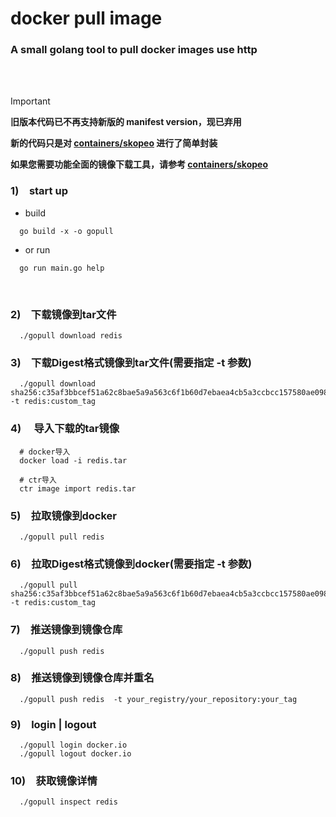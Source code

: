 # docker pull image 
### A small golang tool to pull docker images use http 
 <br>
<br>

> [!IMPORTANT]
>
> **旧版本代码已不再支持新版的 manifest version，现已弃用**
>
> **新的代码只是对 [containers/skopeo](https://github.com/containers/skopeo) 进行了简单封装**
>
> **如果您需要功能全面的镜像下载工具，请参考 [containers/skopeo](https://github.com/containers/skopeo)**
>




### 1)&emsp;start up
 - build
```
  go build -x -o gopull 
```


 - or run
```
  go run main.go help
```


<br>

### 2)&emsp;下载镜像到tar文件
```
  ./gopull download redis
```
  
### 3)&emsp;下载Digest格式镜像到tar文件(需要指定 -t 参数)
```
  ./gopull download sha256:c35af3bbcef51a62c8bae5a9a563c6f1b60d7ebaea4cb5a3ccbcc157580ae098 -t redis:custom_tag
```

### 4)&emsp; 导入下载的tar镜像
```
  # docker导入
  docker load -i redis.tar
  
  # ctr导入
  ctr image import redis.tar
```


### 5)&emsp;拉取镜像到docker
```
  ./gopull pull redis
```

### 6)&emsp;拉取Digest格式镜像到docker(需要指定 -t 参数)
```
  ./gopull pull sha256:c35af3bbcef51a62c8bae5a9a563c6f1b60d7ebaea4cb5a3ccbcc157580ae098 -t redis:custom_tag
```

### 7)&emsp;推送镜像到镜像仓库
```
  ./gopull push redis 
```

### 8)&emsp;推送镜像到镜像仓库并重名
```
  ./gopull push redis  -t your_registry/your_repository:your_tag
```

### 9)&emsp;login | logout
```
  ./gopull login docker.io 
  ./gopull logout docker.io
```

### 10)&emsp;获取镜像详情
```
  ./gopull inspect redis
```






